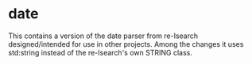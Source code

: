 # date
This contains a version of the date parser from re-Isearch designed/intended for use in other projects. Among the changes it uses std:string instead of the re-Isearch's own STRING class.
